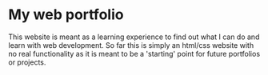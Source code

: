 # My web portfolio

This website is meant as a learning experience to find out what I can do and learn with web development. So far
this is simply an html/css website with no real functionality as it is meant to be a 'starting' point for future
portfolios or projects.
